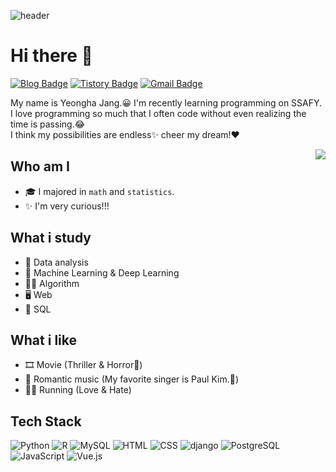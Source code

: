 ![header](https://capsule-render.vercel.app/api?type=waving&color=F9E4AA&height=250&section=header&text=Yeongha%20Jang&&fontColor=484848&fontSize=70&animation=fadeIn&fontAlignY=38&desc=Software%20Developer%20💻&descAlignY=60&descAlign=67)

# Hi there 👋
[![Blog Badge](https://img.shields.io/badge/Daily%20Blog-EA4AAA?style=flat&logo=GitHubSponsors&logoColor=white)](https://blog.naver.com/duddud0108/)
[![Tistory Badge](https://img.shields.io/badge/Tech%20Blog-01A9DB?style=flat&logo=DPD&logoColor=white)](https://glory-summer.tistory.com/)
[![Gmail Badge](https://img.shields.io/badge/Gmail-D14836?style=flat&logo=Gmail&logoColor=white)](mailto:qwer62636275@gmail.com)

My name is Yeongha Jang.😀 I'm recently learning programming on SSAFY.  
I love programming so much that I often code without even realizing the time is passing.😂  
I think my possibilities are endless✨ cheer my dream!❤

<img align='right' src="http://mazassumnida.wtf/api/v2/generate_badge?boj=dudgk0108">

## Who am I
- 🎓 I majored in `math` and `statistics`.
- ✨ I'm very curious!!!

## What i study
- 📜 Data analysis
- 🦾 Machine Learning & Deep Learning
- 👩‍💻 Algorithm
- 🖥 Web
- 🔗 SQL

## What i like
- 🎞 Movie (Thriller & Horror👻)
- 🎵 Romantic music (My favorite singer is Paul Kim.💖)
- 🏃‍♀️ Running (Love & Hate)

## Tech Stack 
![Python](https://img.shields.io/badge/Python-3766AB?style=flat-square&logo=Python&logoColor=white)
![R](https://img.shields.io/badge/R-276DC3?style=flat-square&logo=R&logoColor=white)
![MySQL](https://img.shields.io/badge/MySQL-FFAD00?style=flat-square&logo=MySQL&logoColor=white)
![HTML](https://img.shields.io/badge/HTML-E34F26?style=flat-square&logo=HTML5&logoColor=white)
![CSS](https://img.shields.io/badge/CSS-1572B6?style=flat-square&logo=CSS3&logoColor=white)
![django](https://img.shields.io/badge/Django-092E20?style=flat-square&logo=Django&logoColor=white)
![PostgreSQL](https://img.shields.io/badge/PostgreSQL-4169E1?style=flat-square&logo=postgreSQL&logoColor=white)
![JavaScript](https://img.shields.io/badge/JavaScript-F7DF1E?style=flat-square&logo=JavaScript&logoColor=white)
![Vue.js](https://img.shields.io/badge/Vue.js-4FC08D?style=flat-square&logo=Vue.js&logoColor=white)
